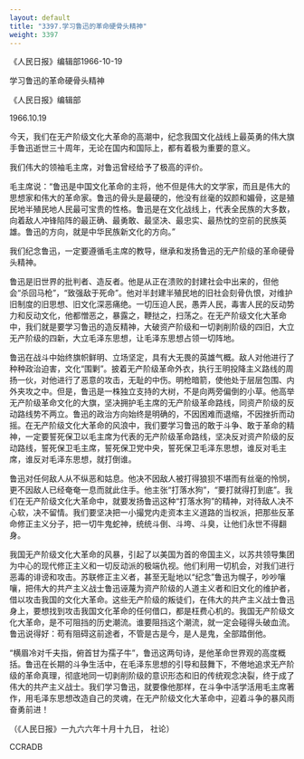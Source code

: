```yaml
---
layout: default
title: "3397.学习鲁迅的革命硬骨头精神"
weight: 3397
---
```


《人民日报》编辑部1966-10-19

学习鲁迅的革命硬骨头精神

《人民日报》编辑部

1966.10.19

今天，我们在无产阶级文化大革命的高潮中，纪念我国文化战线上最英勇的伟大旗手鲁迅逝世三十周年，无论在国内和国际上，都有着极为重要的意义。

我们伟大的领袖毛主席，对鲁迅曾经给予了极高的评价。

毛主席说：“鲁迅是中国文化革命的主将，他不但是伟大的文学家，而且是伟大的思想家和伟大的革命家。鲁迅的骨头是最硬的，他没有丝毫的奴颜和媚骨，这是殖民地半殖民地人民最可宝贵的性格。鲁迅是在文化战线上，代表全民族的大多数，向着敌人冲锋陷阵的最正确、最勇敢、最坚决、最忠实、最热忱的空前的民族英雄。鲁迅的方向，就是中华民族新文化的方向。”

我们纪念鲁迅，一定要遵循毛主席的教导，继承和发扬鲁迅的无产阶级的革命硬骨头精神。

鲁迅是旧世界的批判者、造反者。他是从正在溃败的封建社会中出来的，但他会“杀回马枪”，“致强敌于死命”。他对半封建半殖民地的旧社会刻骨仇恨，对维护旧制度的旧思想、旧文化深恶痛绝。一切压迫人民，愚弄人民，毒害人民的反动势力和反动文化，他都憎恶之，暴露之，鞭挞之，扫荡之。在无产阶级文化大革命中，我们就是要学习鲁迅的造反精神，大破资产阶级和一切剥削阶级的四旧，大立无产阶级的四新，大立毛泽东思想，让毛泽东思想占领一切阵地。

鲁迅在战斗中始终旗帜鲜明、立场坚定，具有大无畏的英雄气概。敌人对他进行了种种政治迫害，文化“围剿”。披着无产阶级革命外衣，执行王明投降主义路线的周扬一伙，对他进行了恶意的攻击，无耻的中伤。明枪暗箭，使他处于层层包围、内外夹攻之中。但是，鲁迅是一株独立支持的大树，不是向两旁偏倒的小草。他高举无产阶级革命文化的大旗，坚决拥护毛主席的无产阶级革命路线，同资产阶级的反动路线势不两立。鲁迅的政治方向始终是明确的，不因困难而退缩，不因挫折而动摇。在无产阶级文化大革命的风浪中，我们要学习鲁迅的敢于斗争、敢于革命的精神，一定要誓死保卫以毛主席为代表的无产阶级革命路线，坚决反对资产阶级的反动路线，誓死保卫毛主席，誓死保卫党中央，誓死保卫毛泽东思想，谁反对毛主席，谁反对毛泽东思想，就打倒谁。

鲁迅对任何敌人从不纵恶和姑息。他决不因敌人被打得狼狈不堪而有丝毫的怜悯，更不因敌人已经奄奄一息而就此住手。他主张“打落水狗”，“要打就得打到底”。我们在无产阶级文化大革命中，就要发扬鲁迅这种“打落水狗”的精神，对待敌人决不心软，决不留情。我们要坚决把一小撮党内走资本主义道路的当权派，把那些反革命修正主义分子，把一切牛鬼蛇神，统统斗倒、斗垮、斗臭，让他们永世不得翻身。

我国无产阶级文化大革命的风暴，引起了以美国为首的帝国主义，以苏共领导集团为中心的现代修正主义和一切反动派的极端仇视。他们利用一切机会，对我们进行恶毒的诽谤和攻击。苏联修正主义者，甚至无耻地以“纪念”鲁迅为幌子，吵吵嚷嚷，把伟大的共产主义战士鲁迅诬蔑为资产阶级的人道主义者和旧文化的维护者，借以攻击我国的文化大革命。这些无产阶级的叛徒们，在伟大的共产主义战士鲁迅身上，要想找到攻击我国文化革命的任何借口，都是枉费心机的。我国无产阶级文化大革命，是不可阻挡的历史潮流。谁要阻挡这个潮流，就一定会碰得头破血流。鲁迅说得好：苟有阻碍这前途者，不管是古是今，是人是鬼，全部踏倒他。

“横眉冷对千夫指，俯首甘为孺子牛”，鲁迅这两句诗，是他革命世界观的高度概括。鲁迅在长期的斗争生活中，在毛泽东思想的引导和鼓舞下，不倦地追求无产阶级的革命真理，彻底地同一切剥削阶级的意识形态和旧的传统观念决裂，终于成了伟大的共产主义战士。我们学习鲁迅，就要像他那样，在斗争中活学活用毛主席著作，用毛泽东思想改造自己的灵魂，在无产阶级文化大革命中，迎着斗争的暴风雨奋勇前进！

（《人民日报》一九六六年十月十九日， 社论）

CCRADB

